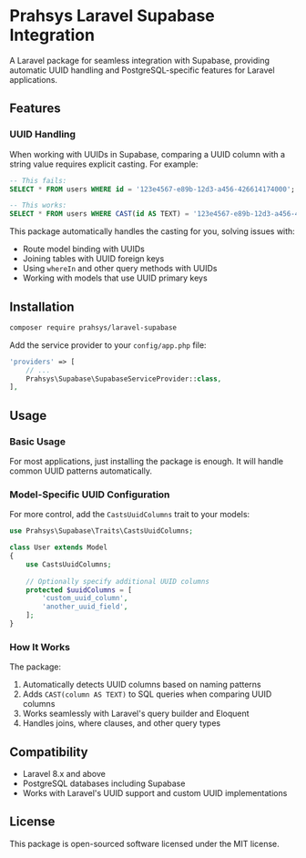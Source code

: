 # Prahsys Laravel Supabase Integration

A Laravel package for seamless integration with Supabase, providing automatic UUID handling and PostgreSQL-specific features for Laravel applications.

## Features

### UUID Handling

When working with UUIDs in Supabase, comparing a UUID column with a string value requires explicit casting. For example:

```sql
-- This fails:
SELECT * FROM users WHERE id = '123e4567-e89b-12d3-a456-426614174000';

-- This works:
SELECT * FROM users WHERE CAST(id AS TEXT) = '123e4567-e89b-12d3-a456-426614174000';
```

This package automatically handles the casting for you, solving issues with:
- Route model binding with UUIDs
- Joining tables with UUID foreign keys
- Using `whereIn` and other query methods with UUIDs
- Working with models that use UUID primary keys

## Installation

```bash
composer require prahsys/laravel-supabase
```

Add the service provider to your `config/app.php` file:

```php
'providers' => [
    // ...
    Prahsys\Supabase\SupabaseServiceProvider::class,
],
```

## Usage

### Basic Usage

For most applications, just installing the package is enough. It will handle common UUID patterns automatically.

### Model-Specific UUID Configuration

For more control, add the `CastsUuidColumns` trait to your models:

```php
use Prahsys\Supabase\Traits\CastsUuidColumns;

class User extends Model
{
    use CastsUuidColumns;
    
    // Optionally specify additional UUID columns
    protected $uuidColumns = [
        'custom_uuid_column',
        'another_uuid_field',
    ];
}
```

### How It Works

The package:

1. Automatically detects UUID columns based on naming patterns
2. Adds `CAST(column AS TEXT)` to SQL queries when comparing UUID columns
3. Works seamlessly with Laravel's query builder and Eloquent
4. Handles joins, where clauses, and other query types

## Compatibility

- Laravel 8.x and above
- PostgreSQL databases including Supabase
- Works with Laravel's UUID support and custom UUID implementations

## License

This package is open-sourced software licensed under the MIT license.
